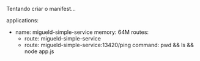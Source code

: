 
Tentando criar o manifest...

applications:
- name: migueld-simple-service
  memory: 64M
routes:
  - route: migueld-simple-service
  - route: migueld-simple-service:13420/ping
command: pwd && ls && node app.js
